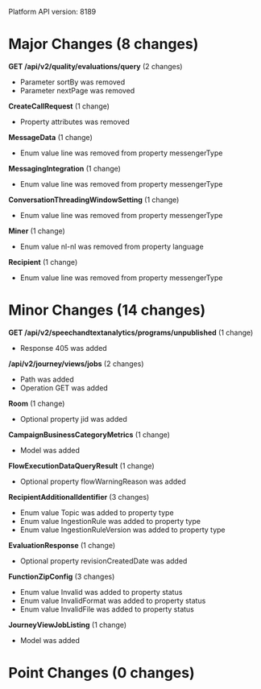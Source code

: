Platform API version: 8189




# Major Changes (8 changes)

**GET /api/v2/quality/evaluations/query** (2 changes)

* Parameter sortBy was removed
* Parameter nextPage was removed

**CreateCallRequest** (1 change)

* Property attributes was removed

**MessageData** (1 change)

* Enum value line was removed from property messengerType

**MessagingIntegration** (1 change)

* Enum value line was removed from property messengerType

**ConversationThreadingWindowSetting** (1 change)

* Enum value line was removed from property messengerType

**Miner** (1 change)

* Enum value nl-nl was removed from property language

**Recipient** (1 change)

* Enum value line was removed from property messengerType


# Minor Changes (14 changes)

**GET /api/v2/speechandtextanalytics/programs/unpublished** (1 change)

* Response 405 was added

**/api/v2/journey/views/jobs** (2 changes)

* Path was added
* Operation GET was added

**Room** (1 change)

* Optional property jid was added

**CampaignBusinessCategoryMetrics** (1 change)

* Model was added

**FlowExecutionDataQueryResult** (1 change)

* Optional property flowWarningReason was added

**RecipientAdditionalIdentifier** (3 changes)

* Enum value Topic was added to property type
* Enum value IngestionRule was added to property type
* Enum value IngestionRuleVersion was added to property type

**EvaluationResponse** (1 change)

* Optional property revisionCreatedDate was added

**FunctionZipConfig** (3 changes)

* Enum value Invalid was added to property status
* Enum value InvalidFormat was added to property status
* Enum value InvalidFile was added to property status

**JourneyViewJobListing** (1 change)

* Model was added


# Point Changes (0 changes)
